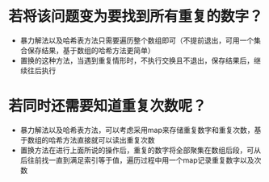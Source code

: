 # 若将该问题变为要找到所有重复的数字？
+ 暴力解法以及哈希表方法只需要遍历整个数组即可（不提前退出，可用一个集合保存结果，基于数组的哈希方法更简单）
+ 置换的这种方法，当遇到重复情形时，不执行交换且不退出，保存结果后，继续往后执行

# 若同时还需要知道重复次数呢？
+ 暴力解法以及哈希表方法，可以考虑采用map来存储重复数字和重复次数，基于数组的哈希方法直接就可以读出重复次数
+ 置换方法在进行上面所说的操作后，重复的数字将全部聚集在数组后段，可从后往前找一直到满足索引等于值，遍历过程中用一个map记录重复数字以及次数
